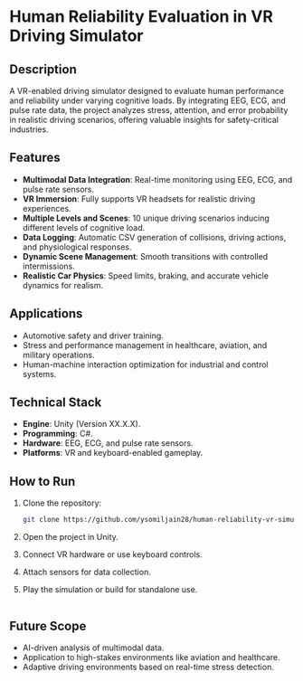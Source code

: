 # Human Reliability Evaluation in VR Driving Simulator

## Description

A VR-enabled driving simulator designed to evaluate human performance and reliability under varying cognitive loads. By integrating EEG, ECG, and pulse rate data, the project analyzes stress, attention, and error probability in realistic driving scenarios, offering valuable insights for safety-critical industries.

## Features

- **Multimodal Data Integration**: Real-time monitoring using EEG, ECG, and pulse rate sensors.
- **VR Immersion**: Fully supports VR headsets for realistic driving experiences.
- **Multiple Levels and Scenes**: 10 unique driving scenarios inducing different levels of cognitive load.
- **Data Logging**: Automatic CSV generation of collisions, driving actions, and physiological responses.
- **Dynamic Scene Management**: Smooth transitions with controlled intermissions.
- **Realistic Car Physics**: Speed limits, braking, and accurate vehicle dynamics for realism.

## Applications

- Automotive safety and driver training.
- Stress and performance management in healthcare, aviation, and military operations.
- Human-machine interaction optimization for industrial and control systems.

## Technical Stack

- **Engine**: Unity (Version XX.X.X).
- **Programming**: C#.
- **Hardware**: EEG, ECG, and pulse rate sensors.
- **Platforms**: VR and keyboard-enabled gameplay.

## How to Run

1. Clone the repository:

   ```bash
   git clone https://github.com/ysomiljain28/human-reliability-vr-simulator.git

   ```

2. Open the project in Unity.
3. Connect VR hardware or use keyboard controls.
4. Attach sensors for data collection.
5. Play the simulation or build for standalone use.

   ```

   ```

## Future Scope

- AI-driven analysis of multimodal data.
- Application to high-stakes environments like aviation and healthcare.
- Adaptive driving environments based on real-time stress detection.

